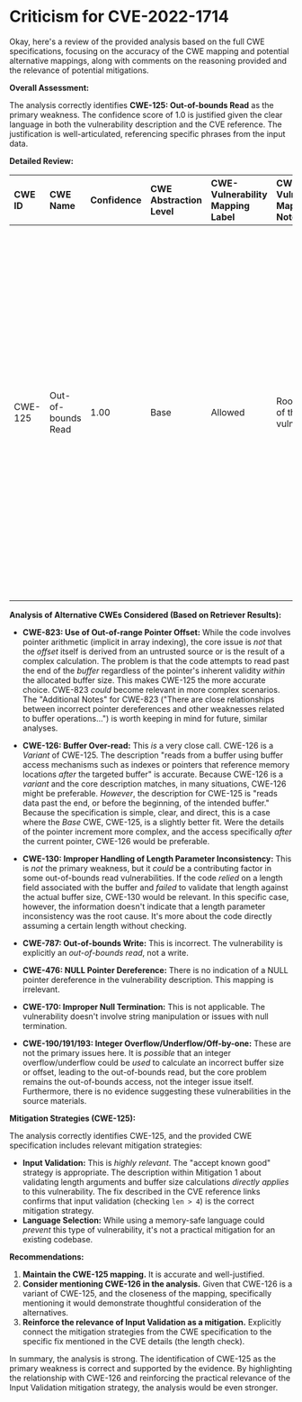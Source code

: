 # Criticism for CVE-2022-1714

Okay, here's a review of the provided analysis based on the full CWE specifications, focusing on the accuracy of the CWE mapping and potential alternative mappings, along with comments on the reasoning provided and the relevance of potential mitigations.

**Overall Assessment:**

The analysis correctly identifies **CWE-125: Out-of-bounds Read** as the primary weakness. The confidence score of 1.0 is justified given the clear language in both the vulnerability description and the CVE reference. The justification is well-articulated, referencing specific phrases from the input data.

**Detailed Review:**

| CWE ID  | CWE Name                        | Confidence | CWE Abstraction Level | CWE-Vulnerability Mapping Label | CWE-Vulnerability Mapping Notes | Review Comments                                                                                                                                                                                                                                                                                                                                                                |
| :------- | :------------------------------ | :--------- | :-------------------- | :------------------------------ | :------------------------------ | :---------------------------------------------------------------------------------------------------------------------------------------------------------------------------------------------------------------------------------------------------------------------------------------------------------------------------------------------------------------------------- |
| CWE-125 | Out-of-bounds Read | 1.00      | Base                  | Allowed                         | Root cause of the vulnerability  | **Correct**.  The analysis accurately maps the vulnerability to CWE-125.  The explanation is thorough and well-supported by evidence.  The CVE reference links directly confirm the out-of-bounds read condition. The provided code snippet (reading 2 bytes when only < 4 are available) is a clear example.                                                                                   |

**Analysis of Alternative CWEs Considered (Based on Retriever Results):**

*   **CWE-823: Use of Out-of-range Pointer Offset:**  While the code involves pointer arithmetic (implicit in array indexing), the core issue is *not* that the *offset* itself is derived from an untrusted source or is the result of a complex calculation. The problem is that the code attempts to read past the end of the *buffer* regardless of the pointer's inherent validity *within* the allocated buffer size. This makes CWE-125 the more accurate choice.  CWE-823 *could* become relevant in more complex scenarios. The "Additional Notes" for CWE-823 ("There are close relationships between incorrect pointer dereferences and other weaknesses related to buffer operations...") is worth keeping in mind for future, similar analyses.
*   **CWE-126: Buffer Over-read:** This *is* a very close call.  CWE-126 is a *Variant* of CWE-125. The description "reads from a buffer using buffer access mechanisms such as indexes or pointers that reference memory locations *after* the targeted buffer" is accurate.  Because CWE-126 is a *variant* and the core description matches, in many situations, CWE-126 might be preferable. *However*, the description for CWE-125 is "reads data past the end, or before the beginning, of the intended buffer."  Because the specification is simple, clear, and direct, this is a case where the *Base* CWE, CWE-125, is a slightly better fit.  Were the details of the pointer increment more complex, and the access specifically *after* the current pointer, CWE-126 would be preferable.

*   **CWE-130: Improper Handling of Length Parameter Inconsistency:** This is *not* the primary weakness, but it *could* be a contributing factor in some out-of-bounds read vulnerabilities. If the code *relied* on a length field associated with the buffer and *failed* to validate that length against the actual buffer size, CWE-130 would be relevant. In this specific case, however, the information doesn't indicate that a length parameter inconsistency was the root cause. It's more about the code directly assuming a certain length without checking.
*   **CWE-787: Out-of-bounds Write:** This is incorrect. The vulnerability is explicitly an *out-of-bounds read*, not a write.
*   **CWE-476: NULL Pointer Dereference:** There is no indication of a NULL pointer dereference in the vulnerability description. This mapping is irrelevant.
*   **CWE-170: Improper Null Termination:** This is not applicable. The vulnerability doesn't involve string manipulation or issues with null termination.
*   **CWE-190/191/193: Integer Overflow/Underflow/Off-by-one:** These are not the primary issues here. It is *possible* that an integer overflow/underflow could be *used* to calculate an incorrect buffer size or offset, leading to the out-of-bounds read, but the core problem remains the out-of-bounds access, not the integer issue itself. Furthermore, there is no evidence suggesting these vulnerabilities in the source materials.

**Mitigation Strategies (CWE-125):**

The analysis correctly identifies CWE-125, and the provided CWE specification includes relevant mitigation strategies:

*   **Input Validation:**  This is *highly relevant*. The "accept known good" strategy is appropriate. The description within Mitigation 1 about validating length arguments and buffer size calculations *directly applies* to this vulnerability.  The fix described in the CVE reference links confirms that input validation (checking `len > 4`) is the correct mitigation strategy.
*   **Language Selection:**  While using a memory-safe language could *prevent* this type of vulnerability, it's not a practical mitigation for an existing codebase.

**Recommendations:**

1.  **Maintain the CWE-125 mapping.** It is accurate and well-justified.
2.  **Consider mentioning CWE-126 in the analysis.** Given that CWE-126 is a variant of CWE-125, and the closeness of the mapping, specifically mentioning it would demonstrate thoughtful consideration of the alternatives.
3.  **Reinforce the relevance of Input Validation as a mitigation.** Explicitly connect the mitigation strategies from the CWE specification to the specific fix mentioned in the CVE details (the length check).

In summary, the analysis is strong. The identification of CWE-125 as the primary weakness is correct and supported by the evidence. By highlighting the relationship with CWE-126 and reinforcing the practical relevance of the Input Validation mitigation strategy, the analysis would be even stronger.